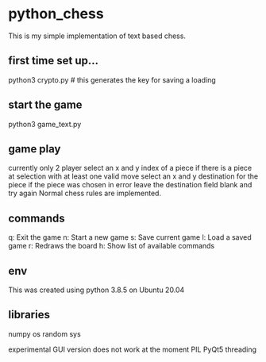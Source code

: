 # python_chess

This is my simple implementation of text based chess.
## first time set up...
python3 crypto.py 
\# this generates the key for saving a loading

## start the game
python3 game_text.py

## game play
currently only 2 player
select an x and y index of a piece
if there is a piece at selection with at least one valid move
select an x and y destination for the piece
if the piece was chosen in error leave the destination field blank and try again
Normal chess rules are implemented.

## commands
q: Exit the game
n: Start a new game
s: Save current game
l: Load a saved game
r: Redraws the board
h: Show list of available commands

## env
This was created using python 3.8.5 on Ubuntu 20.04

## libraries
numpy
os
random
sys

experimental GUI version does not work at the moment
PIL
PyQt5
threading
